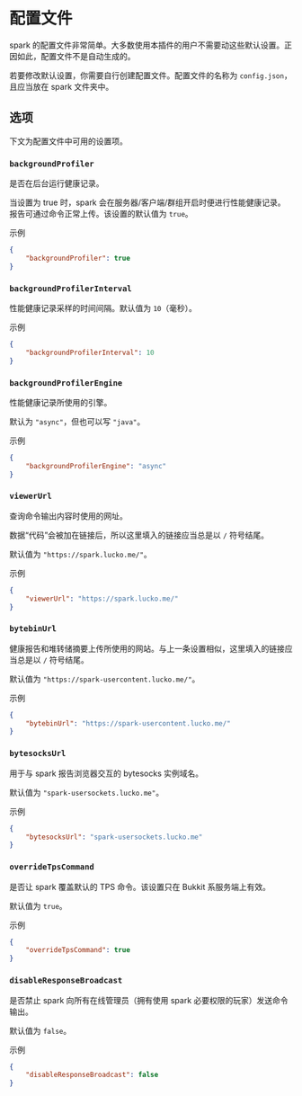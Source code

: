 # 配置文件

spark 的配置文件非常简单。大多数使用本插件的用户不需要动这些默认设置。正因如此，配置文件不是自动生成的。

若要修改默认设置，你需要自行创建配置文件。配置文件的名称为 `config.json`，且应当放在 spark 文件夹中。

## 选项

下文为配置文件中可用的设置项。

### `backgroundProfiler`

是否在后台运行健康记录。

当设置为 true 时，spark 会在服务器/客户端/群组开启时便进行性能健康记录。报告可通过命令正常上传。该设置的默认值为 `true`。

示例
``` JSON
{
    "backgroundProfiler": true
}
```

### `backgroundProfilerInterval`

性能健康记录采样的时间间隔。默认值为 `10`（毫秒）。

示例
``` JSON
{
    "backgroundProfilerInterval": 10
}
```

### `backgroundProfilerEngine`

性能健康记录所使用的引擎。

默认为 `"async"`，但也可以写 `"java"`。

示例
``` JSON
{
    "backgroundProfilerEngine": "async"
}
```

### `viewerUrl`

查询命令输出内容时使用的网址。

数据“代码”会被加在链接后，所以这里填入的链接应当总是以 `/` 符号结尾。

默认值为 `"https://spark.lucko.me/"`。

示例
``` JSON
{
    "viewerUrl": "https://spark.lucko.me/"
}
```

### `bytebinUrl`

健康报告和堆转储摘要上传所使用的网站。与上一条设置相似，这里填入的链接应当总是以 `/` 符号结尾。

默认值为 `"https://spark-usercontent.lucko.me/"`。

示例
``` JSON
{
    "bytebinUrl": "https://spark-usercontent.lucko.me/"
}
```

### `bytesocksUrl`

用于与 spark 报告浏览器交互的 bytesocks 实例域名。

默认值为 `"spark-usersockets.lucko.me"`。

示例
``` JSON
{
    "bytesocksUrl": "spark-usersockets.lucko.me"
}
```

### `overrideTpsCommand`

是否让 spark 覆盖默认的 TPS 命令。该设置只在 Bukkit 系服务端上有效。

默认值为 `true`。

示例
``` JSON
{
    "overrideTpsCommand": true
}
```

### `disableResponseBroadcast`

是否禁止 spark 向所有在线管理员（拥有使用 spark 必要权限的玩家）发送命令输出。

默认值为 `false`。

示例
``` JSON
{
    "disableResponseBroadcast": false
}
```